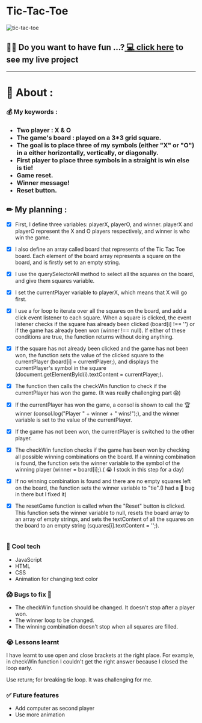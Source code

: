 # Tic-Tac-Toe

<img src="https://plus.unsplash.com/premium_photo-1671493286804-92cbe5ed1b6c?ixlib=rb-4.0.3&ixid=MnwxMjA3fDB8MHxwaG90by1wYWdlfHx8fGVufDB8fHx8&auto=format&fit=crop&w=1074&q=80" alt="tic-tac-toe" class="img1">
  
<h2> 🙋‍♀️ Do you want to have fun ...?<a href="http://https://afsharhadis123.github.io/tic-tac-toe/" class="">  💻 click here</a> to see my live project</h2>

-----------------------------------------------------------------------------------------------------------

<h1> 📝 About : </h1> 

<h3> 💰 My keywords :<h3>

- Two player : X & O
- The game's board : played on a 3*3 grid square.
- The goal is to place three of my symbols (either "X" or "O") in a either horizontally, vertically, or diagonally.
- First player to place three symbols in a straight is win else is tie!
- Game reset.
- Winner message!
- Reset button. 

<h2> ✏ My planning :</h2>

 -  [X] First, I define three variables: playerX, playerO, and winner. playerX and playerO represent the X and O players respectively, and winner is who win the game.

 -  [X] I also define an array called board that represents of the Tic Tac Toe board. Each element of the board array represents a square on the board, and is firstly set to an empty string.

 -  [X] I use the querySelectorAll method to select all the squares on the board, and give them squares variable.

 -  [X] I set the currentPlayer variable to playerX, which means that X will go first.

 -  [X] I use a for loop to iterate over all the squares on the board, and add a click event listener to each square. When a square is clicked, the event listener checks if the square has already been clicked (board[i] !== '') or if the game has already been won (winner !== null). If either of these conditions are true, the function returns without doing anything.

 -  [X] If the square has not already been clicked and the game has not been won, the function sets the value of the clicked square to the currentPlayer (board[i] = currentPlayer;), and displays the currentPlayer's symbol in the square (document.getElementById(i).textContent = currentPlayer;).

 -  [X] The function then calls the checkWin function to check if the currentPlayer has won the game. (It was really challenging part 😱)

 -  [X] If the currentPlayer has won the game, a consol is shown to call the 🏆 winner (consol.log("Player " + winner  + " wins!");), and the winner variable is set to the value of the currentPlayer.

 -  [X] If the game has not been won, the currentPlayer is switched to the other player.

 -  [X] The checkWin function checks if the game has been won by checking all possible winning combinations on the board. If a winning combination is found, the function sets the winner variable to the symbol of the winning player (winner = board[i];).( 😭 I stock in this step for a day)

 -  [X] If no winning combination is found and there are no empty squares left on the board, the function sets the winner variable to "tie".(I had a 💩 bug in there but I fixed it)

 -  [X] The resetGame function is called when the "Reset" button is clicked. This function sets the winner variable to null, resets the board array to an array of empty strings, and sets the textContent of all the squares on the board to an empty string (squares[i].textContent = '';).

<img src="https://images.unsplash.com/photo-1432888498266-38ffec3eaf0a?ixlib=rb-4.0.3&ixid=MnwxMjA3fDB8MHxwaG90by1wYWdlfHx8fGVufDB8fHx8&auto=format&fit=crop&w=1474&q=80" alt="" class="img2">

<h3> 🚀 Cool tech </h3>

 - JavaScript
 - HTML 
 - CSS
 - Animation for changing text color
 

<h3> 😱 Bugs to fix 💩 </h3>

 - The checkWin function should be changed. It doesn't stop after a player won.
 - The winner loop to be changed. 
 - The winning combination doesn't stop when all squares are filled.


<h3> 😭 Lessons learnt </h3> 
 <p> I have learnt to use open and close brackets at the right place. For example, in checkWin function I couldn't get the right answer because I closed the loop early.</p>

 <p> Use return; for breaking tie loop. It was challenging for me.</p>


 <h3> ✅  Future features </h3>
 
  - Add computer as second player
  - Use more animation







